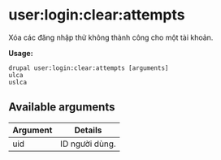 # user:login:clear:attempts
Xóa các đăng nhập thử không thành công cho một tài khoản.

**Usage:**
```
drupal user:login:clear:attempts [arguments]
ulca
uslca
```

## Available arguments
Argument | Details
---------|-------------
uid | ID người dùng.
